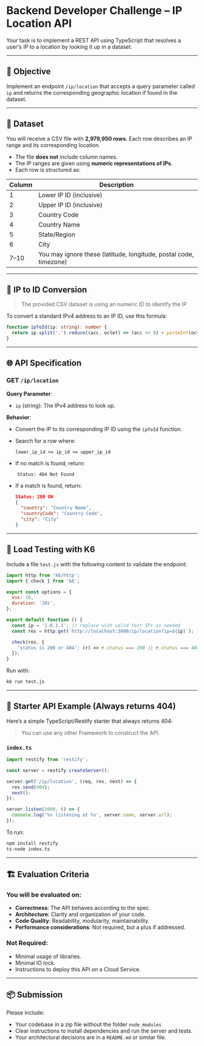 # Backend Developer Challenge – IP Location API

Your task is to implement a REST API using TypeScript that resolves a user's IP to a location by looking it up in a dataset.

---

## 🧠 Objective

Implement an endpoint `/ip/location` that accepts a query parameter called `ip` and returns the corresponding geographic location if found in the dataset.

---

## 📄 Dataset

You will receive a CSV file with **2,979,950 rows**. Each row describes an IP range and its corresponding location.

- The file **does not** include column names.
- The IP ranges are given using **numeric representations of IPs**.
- Each row is structured as:

| Column | Description                                                       |
| ------ | ----------------------------------------------------------------- |
| 1      | Lower IP ID (inclusive)                                           |
| 2      | Upper IP ID (inclusive)                                           |
| 3      | Country Code                                                      |
| 4      | Country Name                                                      |
| 5      | State/Region                                                      |
| 6      | City                                                              |
| 7–10   | You may ignore these (latitude, longitude, postal code, timezone) |

---

## 🔢 IP to ID Conversion

> The provided CSV dataset is using an numeric ID to identify the IP

To convert a standard IPv4 address to an IP ID, use this formula:

```ts
function ipToId(ip: string): number {
  return ip.split('.').reduce((acc, octet) => (acc << 8) + parseInt(octet, 10), 0);
}
````

---

## 🌐 API Specification

### GET `/ip/location`

**Query Parameter**:

- `ip` (string): The IPv4 address to look up.


**Behavior**:

- Convert the IP to its corresponding IP ID using the `ipToId` function.

- Search for a row where:

    ```
    lower_ip_id <= ip_id <= upper_ip_id
    ```

- If no match is found, return:

```http
    Status: 404 Not Found
```

- If a match is found, return:

    ```json
    Status: 200 OK
    {
      "country": "Country Name",
      "countryCode": "Country Code",
      "city": "City"
    }
    ```


---

## 🧪 Load Testing with K6

Include a file `test.js` with the following content to validate the endpoint:

```js
import http from 'k6/http';
import { check } from 'k6';

export const options = {
  vus: 10,
  duration: '10s',
};

export default function () {
  const ip = '1.0.1.1'; // replace with valid test IPs as needed
  const res = http.get(`http://localhost:3000/ip/location?ip=${ip}`);

  check(res, {
    'status is 200 or 404': (r) => r.status === 200 || r.status === 404,
  });
}
```

Run with:

```bash
k6 run test.js
```

---

## 🧪 Starter API Example (Always returns 404)

Here’s a simple TypeScript/Restify starter that always returns 404:

> You can use any other Framework to construct the API.

### `index.ts`

```ts
import restify from 'restify';

const server = restify.createServer();

server.get('/ip/location', (req, res, next) => {
  res.send(404);
  next();
});

server.listen(3000, () => {
  console.log('%s listening at %s', server.name, server.url);
});
```

To run:

```bash
npm install restify
ts-node index.ts
```

---

## 🏗️ Evaluation Criteria

### You will be evaluated on:

- **Correctness**: The API behaves according to the spec.
- **Architecture**: Clarity and organization of your code.
- **Code Quality**: Readability, modularity, maintainability.
- **Performance considerations**: Not required, but a plus if addressed.

### Not Required:

- Minimal usage of libraries.
- Minimal IO lock.
- Instructions to deploy this API on a Cloud Service.

---

## 📦 Submission

Please include:

- Your codebase in a zip file without the folder `node_modules`
- Clear instructions to install dependencies and run the server and tests.
- Your architectural decisions are in a `README.md` or similar file.
